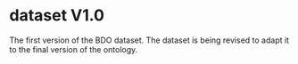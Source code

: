 # dataset V1.0
The first version of the BDO dataset.
The dataset is being revised to adapt it to the final version of the ontology.
